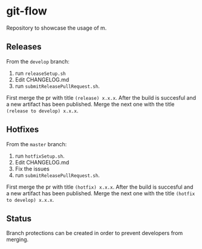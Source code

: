 # git-flow

Repository to showcase the usage of m.

## Releases

From the `develop` branch:

1. run `releaseSetup.sh`
2. Edit CHANGELOG.md
3. run `submitReleasePullRequest.sh`.

First merge the pr with title `(release) x.x.x`. After the build is
succesful and a new artifact has been published. Merge the next one
with the title `(release to develop) x.x.x`.

## Hotfixes

From the `master` branch:

1. run `hotfixSetup.sh`.
2. Edit CHANGELOG.md
3. Fix the issues
4. run `submitReleasePullRequest.sh`.

First merge the pr with title `(hotfix) x.x.x`. After the build is
succesful and a new artifact has been published. Merge the next one
with the title `(hotfix to develop) x.x.x`.

## Status

Branch protections can be created in order to prevent developers from merging.
